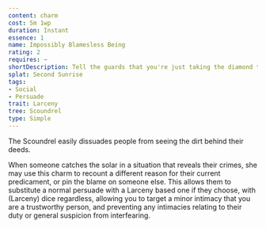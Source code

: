 ```yaml
---
content: charm
cost: 5m 1wp
duration: Instant
essence: 1
name: Impossibly Blamesless Being
rating: 2
requires: ~
shortDescription: Tell the guards that you're just taking the diamond to be cleaned
splat: Second Sunrise
tags:
- Social
- Persuade
trait: Larceny
tree: Scoundrel
type: Simple
---
```


The Scoundrel easily dissuades people from seeing the dirt behind their deeds.

When someone catches the solar in a situation that reveals their crimes, she may use this charm to recount a different reason for their current predicament, or pin the blame on someone else. This allows them to substitute a normal persuade with a Larceny based one if they choose, with (Larceny) dice regardless, allowing you to target a minor intimacy that you are a trustworthy person, and preventing any intimacies relating to their duty or general suspicion from interfearing.
